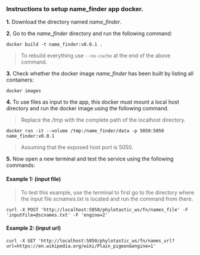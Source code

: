 ### Instructions to setup name_finder app docker. 

**1.** Download the directory named *name_finder*.

**2.** Go to the *name_finder* directory and run the following command:

``
docker build -t name_finder:v0.0.1 .
``
> To rebuild everything use `--no-cache` at the end of the above command.

**3.** Check whether the docker image *name_finder* has been built by listing all containers:

``
docker images
``

**4.**  To use files as input to the app, this docker must mount a local host directory and run the docker image using the following command.

> Replace the */tmp* with the complete path of the localhost directory.

``
docker run -it --volume /tmp:/name_finder/data -p 5050:5050 name_finder:v0.0.1
``

> Assuming that the exposed host port is 5050. 


**5.** Now open a new terminal and test the service using the following commands:

#### Example 1: (input file)

> To test this example, use the terminal to first go to the directory where the input file *scnames.txt* is located and run the command from there.

``
curl -X POST 'http://localhost:5050/phylotastic_ws/fn/names_file' -F 'inputFile=@scnames.txt' -F 'engine=2'
``

#### Example 2: (input url)
``
curl -X GET 'http://localhost:5050/phylotastic_ws/fn/names_url?url=https://en.wikipedia.org/wiki/Plain_pigeon&engine=1'
``

